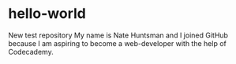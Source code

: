 # hello-world
New test repository
My name is Nate Huntsman and I joined GitHub because I am aspiring to become a web-developer with the help of Codecademy.
